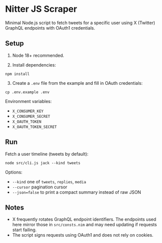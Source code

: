 Nitter JS Scraper
=================

Minimal Node.js script to fetch tweets for a specific user using X (Twitter) GraphQL endpoints with OAuth1 credentials.

Setup
-----

1) Node 18+ recommended.

2) Install dependencies:

```
npm install
```

3) Create a `.env` file from the example and fill in OAuth credentials:

```
cp .env.example .env
```

Environment variables:

- `X_CONSUMER_KEY`
- `X_CONSUMER_SECRET`
- `X_OAUTH_TOKEN`
- `X_OAUTH_TOKEN_SECRET`

Run
---

Fetch a user timeline (tweets by default):

```
node src/cli.js jack --kind tweets
```

Options:

- `--kind` one of `tweets`, `replies`, `media`
- `--cursor` pagination cursor
- `--json=false` to print a compact summary instead of raw JSON

Notes
-----

- X frequently rotates GraphQL endpoint identifiers. The endpoints used here mirror those in `src/consts.nim` and may need updating if requests start failing.
- The script signs requests using OAuth1 and does not rely on cookies.



